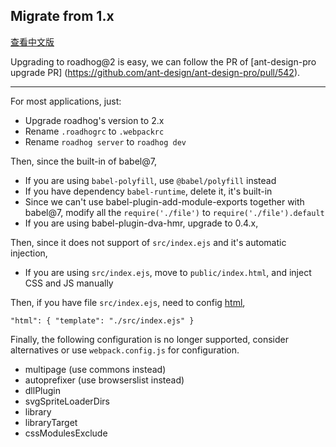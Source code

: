 ## Migrate from 1.x

[查看中文版](./migrate-from-1.x_zh-cn.md)

Upgrading to roadhog@2 is easy, we can follow the PR of [ant-design-pro upgrade PR] (https://github.com/ant-design/ant-design-pro/pull/542).

---

For most applications, just:

* Upgrade roadhog's version to 2.x
* Rename `.roadhogrc` to `.webpackrc`
* Rename `roadhog server` to `roadhog dev`

Then, since the built-in of babel@7,

* If you are using `babel-polyfill`, use `@babel/polyfill` instead
* If you have dependency `babel-runtime`, delete it, it's built-in
* Since we can't use babel-plugin-add-module-exports together with babel@7, modify all the `require('./file')` to `require('./file').default`
* If you are using  babel-plugin-dva-hmr, upgrade to 0.4.x,

Then, since it does not support of `src/index.ejs` and it's automatic injection,

* If you are using `src/index.ejs`, move to `public/index.html`, and inject CSS and JS manually

Then, if you have file `src/index.ejs`, need to config [html](https://github.com/sorrycc/roadhog#html),

```
"html": { "template": "./src/index.ejs" }
```

Finally, the following configuration is no longer supported, consider alternatives or use `webpack.config.js` for configuration.

* multipage (use commons instead)
* autoprefixer (use browserslist instead)
* dllPlugin
* svgSpriteLoaderDirs
* library
* libraryTarget
* cssModulesExclude

